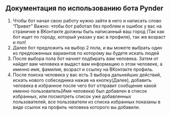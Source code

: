## Документация по использованию бота Pynder

1. Чтобы бот начал свою работу нужно зайти в него и написать слово “Привет” Важно: чтобы бот работал без проблем и ошибок у вас на страничке в ВКонтакте должны быть написанный ваш город (Так как бот ищет по городу, который указан у вас в профиле), так же возраст и пол!
2. Далее бот предложить на выбор 2 пола, и вы можете выбрать один из предложенных вариантов по которому вы будете искать людей
3. После выбора пола бот начнет подбирать вам человека. Затем от найдет вам человека и выдаст вам информацию о этом человеке, а именно имя, фамилия, возраст и ссылку на ВКонтакте профиль.
4. После поиска человека у вас есть 3 выбора дальнейших действий, искать нового собеседника нажав на кнопку(Далее), добавить человека в избранное после чего бот отправит сообщение какой именно пользователь(Имя человека) был добавлен в список избранных, или посмотреть список уже добавленных пользователей, все пользователи из списка избранных показаны в виде ссылок на профиль человека которого вы добавили.
